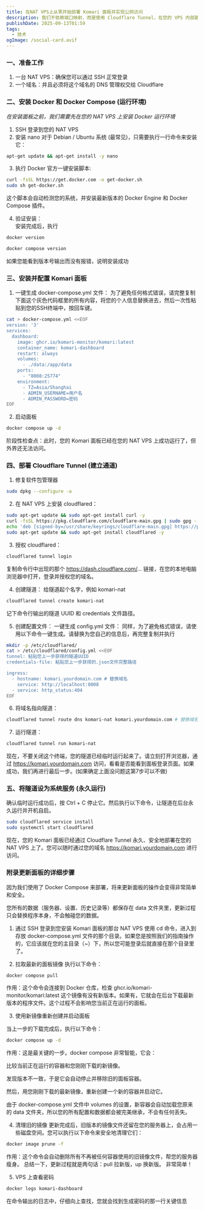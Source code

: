 ```yaml
---
title: 在NAT VPS上从零开始部署 Komari 面板并实现公网访问
description: 我们不依赖端口映射，而是使用 Cloudflare Tunnel，在您的 VPS 内部建立一条直通 Cloudflare 全球网络的安全通道，完美绕过所有限制
publishDate: 2025-09-13T01:59
tags:
  - 技术
ogImage: /social-card.avif
---
```

### 一、准备工作
1. 一台 NAT VPS：确保您可以通过 SSH 正常登录
2. 一个域名：并且必须将这个域名的 DNS 管理权交给 Cloudflare
### 二、安装 Docker 和 Docker Compose (运行环境)
*在安装面板之前，我们需要先在您的 NAT VPS 上安装 Docker 运行环境*
1. SSH 登录到您的 NAT VPS
2. 安装 nano
对于 Debian / Ubuntu 系统 (最常见)，只需要执行一行命令来安装它：
```bash
apt-get update && apt-get install -y nano
```

3. 执行 Docker 官方一键安装脚本:
```bash
curl -fsSL https://get.docker.com -o get-docker.sh
sudo sh get-docker.sh
```
这个脚本会自动检测您的系统，并安装最新版本的 Docker Engine 和 Docker Compose 插件。  

4. 验证安装：  
安装完成后，执行 
```bash
docker version
``` 
```bash
docker compose version
```
如果您能看到版本号输出而没有报错，说明安装成功
### 三、安装并配置 Komari 面板
1. 一键生成 docker-compose.yml 文件：
为了避免任何格式错误，请完整复制下面这个灰色代码框里的所有内容，将您的个人信息替换进去，然后一次性粘贴到您的SSH终端中，按回车键。
```bash
cat > docker-compose.yml <<EOF
version: '3'
services:
  dashboard:
    image: ghcr.io/komari-monitor/komari:latest
    container_name: komari-dashboard
    restart: always
    volumes:
      - ./data:/app/data
    ports:
      - "8008:25774"
    environment:
      - TZ=Asia/Shanghai
      - ADMIN_USERNAME=用户名
      - ADMIN_PASSWORD=密码
EOF
```
2. 启动面板
```bash
docker compose up -d
```
阶段性检查点：此时，您的 Komari 面板已经在您的 NAT VPS 上成功运行了，但外界还无法访问。
### 四、部署 Cloudflare Tunnel (建立通道)
1. 修复软件包管理器
```bash
sudo dpkg --configure -a
```
2. 在 NAT VPS 上安装 cloudflared：
```bash
sudo apt-get update && sudo apt-get install curl -y
curl -fsSL https://pkg.cloudflare.com/cloudflare-main.gpg | sudo gpg --yes --dearmor --output /usr/share/keyrings/cloudflare-main.gpg
echo 'deb [signed-by=/usr/share/keyrings/cloudflare-main.gpg] https://pkg.cloudflare.com/cloudflared bullseye main' | sudo tee /etc/apt/sources.list.d/cloudflared.list
sudo apt-get update && sudo apt-get install cloudflared -y
```
3. 授权 cloudflared：
```bash
cloudflared tunnel login
```
复制命令行中出现的那个 https://dash.cloudflare.com/... 链接，在您的本地电脑浏览器中打开，登录并授权您的域名。

4. 创建隧道：
给隧道起个名字，例如 komari-nat
```bash
cloudflared tunnel create komari-nat
```
记下命令行输出的隧道 UUID 和 credentials 文件路径。

5. 创建配置文件：
一键生成 config.yml 文件：
同样，为了避免格式错误，请使用以下命令一键生成。请替换为您自己的信息后，再完整复制并执行
```bash
mkdir -p /etc/cloudflared/
cat > /etc/cloudflared/config.yml <<EOF
tunnel: 粘贴您上一步获得的隧道UUID
credentials-file: 粘贴您上一步获得的.json文件完整路径

ingress:
  - hostname: komari.yourdomain.com # 替换域名
    service: http://localhost:8008
  - service: http_status:404
EOF
```
6. 将域名指向隧道：
```bash
cloudflared tunnel route dns komari-nat komari.yourdomain.com # 替换域名
```
7. 运行隧道：
```bash
cloudflared tunnel run komari-nat
```
现在，不要关闭这个终端，您的隧道已经临时运行起来了。请立刻打开浏览器，通过 https://komari.yourdomain.com 访问，看看是否能看到面板登录页面。如果成功，我们再进行最后一步。(如果确定上面没问题这第7步可以不做)
### 五、将隧道设为系统服务 (永久运行)
确认临时运行成功后，按 Ctrl + C 停止它。然后执行以下命令，让隧道在后台永久运行并开机自启。
```bash
sudo cloudflared service install
sudo systemctl start cloudflared
```
现在，您的 Komari 面板已经通过 Cloudflare Tunnel 永久、安全地部署在您的 NAT VPS 上了。您可以随时通过您的域名 https://komari.yourdomain.com 进行访问。
### 附录更新面板的详细步骤
因为我们使用了 Docker Compose 来部署，将来更新面板的操作会变得非常简单和安全。

您所有的数据（服务器、设置、历史记录等）都保存在 data 文件夹里，更新过程只会替换程序本身，不会触碰您的数据。
1. 通过 SSH 登录到您安装 Komari 面板的那台 NAT VPS
使用 cd 命令，进入到存放 docker-compose.yml 文件的那个目录。如果您是按照我们的指南操作的，它应该就在您的主目录（~）下，所以您可能登录后就直接在那个目录里了。

2. 拉取最新的面板镜像
执行以下命令：
```bash
docker compose pull
```
作用：这个命令会连接到 Docker 仓库，检查 ghcr.io/komari-monitor/komari:latest 这个镜像有没有新版本。如果有，它就会在后台下载最新版本的程序文件。这个过程不会影响您当前正在运行的面板。

3. 使用新镜像重新创建并启动面板  

当上一步的下载完成后，执行以下命令：
```bash
docker compose up -d
```
作用：这是最关键的一步。docker compose 非常智能，它会：

比较当前正在运行的容器和您刚刚下载的新镜像。

发现版本不一致，于是它会自动停止并移除旧的面板容器。

然后，用您刚刚下载的最新镜像，重新创建一个新的容器并启动它。

由于 docker-compose.yml 文件中 volumes 的设置，新容器会自动加载您原来的 data 文件夹，所以您的所有配置和数据都会被完美继承，不会有任何丢失。  

4. 清理旧的镜像
更新完成后，旧版本的镜像文件还留在您的服务器上，会占用一些磁盘空间。您可以执行以下命令来安全地清理它们：
```bash
docker image prune -f
```
作用：这个命令会自动删除所有不再被任何容器使用的旧镜像文件，帮您的服务器瘦身。
总结一下，更新过程就是两句话：pull 拉新版，up 换新版。 非常简单！  

5. VPS 上查看密码
```bash
docker logs komari-dashboard
```
在命令输出的日志中，仔细向上查找，您就会找到生成密码的那一行关键信息

